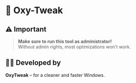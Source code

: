 # 🚀 Oxy-Tweak



## ⚠️ Important




> **Make sure to run this tool as administrator!**  
> Without admin rights, most optimizations won't work.










## 🧑‍💻 Developed by

**OxyTweak** – for a cleaner and faster Windows.
